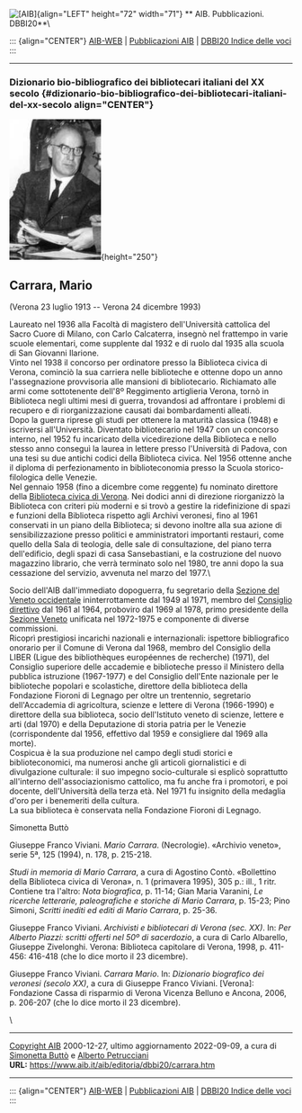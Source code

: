 ![\[AIB\]](/aib/wi/aibv72.gif){align="LEFT" height="72" width="71"}
** AIB. Pubblicazioni. DBBI20**\

::: {align="CENTER"}
[AIB-WEB](/) \| [Pubblicazioni AIB](/pubblicazioni/) \| [DBBI20 Indice
delle voci](dbbi20.htm)
:::

------------------------------------------------------------------------

### Dizionario bio-bibliografico dei bibliotecari italiani del XX secolo {#dizionario-bio-bibliografico-dei-bibliotecari-italiani-del-xx-secolo align="CENTER"}

![\[Ritratto\]](carrara.jpg){height="250"}

## Carrara, Mario

(Verona 23 luglio 1913 -- Verona 24 dicembre 1993)

Laureato nel 1936 alla Facoltà di magistero dell\'Università cattolica
del Sacro Cuore di Milano, con Carlo Calcaterra, insegnò nel frattempo
in varie scuole elementari, come supplente dal 1932 e di ruolo dal 1935
alla scuola di San Giovanni Ilarione.\
Vinto nel 1938 il concorso per ordinatore presso la Biblioteca civica di
Verona, cominciò la sua carriera nelle biblioteche e ottenne dopo un
anno l\'assegnazione provvisoria alle mansioni di bibliotecario.
Richiamato alle armi come sottotenente dell\'8º Reggimento artiglieria
Verona, tornò in Biblioteca negli ultimi mesi di guerra, trovandosi ad
affrontare i problemi di recupero e di riorganizzazione causati dai
bombardamenti alleati.\
Dopo la guerra riprese gli studi per ottenere la maturità classica
(1948) e iscriversi all\'Università. Diventato bibliotecario nel 1947
con un concorso interno, nel 1952 fu incaricato della vicedirezione
della Biblioteca e nello stesso anno conseguì la laurea in lettere
presso l\'Università di Padova, con una tesi su due antichi codici della
Biblioteca civica. Nel 1956 ottenne anche il diploma di perfezionamento
in biblioteconomia presso la Scuola storico-filologica delle Venezie.\
Nel gennaio 1958 (fino a dicembre come reggente) fu nominato direttore
della [Biblioteca civica di Verona](/aib/stor/teche/vr-civ.htm). Nei
dodici anni di direzione riorganizzò la Biblioteca con criteri più
moderni e si trovò a gestire la ridefinizione di spazi e funzioni della
Biblioteca rispetto agli Archivi veronesi, fino al 1961 conservati in un
piano della Biblioteca; si devono inoltre alla sua azione di
sensibilizzazione presso politici e amministratori importanti restauri,
come quello della Sala di teologia, delle sale di consultazione, del
piano terra dell\'edificio, degli spazi di casa Sansebastiani, e la
costruzione del nuovo magazzino librario, che verrà terminato solo nel
1980, tre anni dopo la sua cessazione del servizio, avvenuta nel marzo
del 1977.\

Socio dell\'AIB dall\'immediato dopoguerra, fu segretario della [Sezione
del Veneto occidentale](/aib/stor/sezioni/ven-oc.htm) ininterrottamente
dal 1949 al 1971, membro del [Consiglio
direttivo](/aib/stor/cariche60.htm) dal 1961 al 1964, proboviro dal 1969
al 1978, primo presidente della [Sezione
Veneto](/aib/stor/sezioni/ven.htm) unificata nel 1972-1975 e componente
di diverse commissioni.\
Ricoprì prestigiosi incarichi nazionali e internazionali: ispettore
bibliografico onorario per il Comune di Verona dal 1968, membro del
Consiglio della LIBER (Ligue des bibliothèques européennes de recherche)
(1971), del Consiglio superiore delle accademie e biblioteche presso il
Ministero della pubblica istruzione (1967-1977) e del Consiglio
dell\'Ente nazionale per le biblioteche popolari e scolastiche,
direttore della biblioteca della Fondazione Fioroni di Legnago per oltre
un trentennio, segretario dell\'Accademia di agricoltura, scienze e
lettere di Verona (1966-1990) e direttore della sua biblioteca, socio
dell\'Istituto veneto di scienze, lettere e arti (dal 1970) e della
Deputazione di storia patria per le Venezie (corrispondente dal 1956,
effettivo dal 1959 e consigliere dal 1969 alla morte).\
Cospicua è la sua produzione nel campo degli studi storici e
biblioteconomici, ma numerosi anche gli articoli giornalistici e di
divulgazione culturale: il suo impegno socio-culturale si esplicò
soprattutto all\'interno dell\'associazionismo cattolico, ma fu anche
fra i promotori, e poi docente, dell\'Università della terza età. Nel
1971 fu insignito della medaglia d\'oro per i benemeriti della cultura.\
La sua biblioteca è conservata nella Fondazione Fioroni di Legnago.

Simonetta Buttò

Giuseppe Franco Viviani. *Mario Carrara*. (Necrologie). «Archivio
veneto», serie 5ª, 125 (1994), n. 178, p. 215-218.

*Studi in memoria di Mario Carrara*, a cura di Agostino Contò.
«Bollettino della Biblioteca civica di Verona», n. 1 (primavera 1995),
305 p.: ill., 1 ritr. Contiene tra l\'altro: *Nota biografica*, p.
11-14; Gian Maria Varanini, *Le ricerche letterarie, paleografiche e
storiche di Mario Carrara*, p. 15-23; Pino Simoni, *Scritti inediti ed
editi di Mario Carrara*, p. 25-36.

Giuseppe Franco Viviani. *Archivisti e bibliotecari di Verona (sec.
XX)*. In: *Per Alberto Piazzi: scritti offerti nel 50º di sacerdozio*, a
cura di Carlo Albarello, Giuseppe Zivelonghi. Verona: Biblioteca
capitolare di Verona, 1998, p. 411-456: 416-418 (che lo dice morto il 23
dicembre).

Giuseppe Franco Viviani. *Carrara Mario*. In: *Dizionario biografico dei
veronesi (secolo XX)*, a cura di Giuseppe Franco Viviani. \[Verona\]:
Fondazione Cassa di risparmio di Verona Vicenza Belluno e Ancona, 2006,
p. 206-207 (che lo dice morto il 23 dicembre).

\

------------------------------------------------------------------------

[Copyright AIB](/su-questo-sito/dichiarazione-di-copyright-aib-web/)
2000-12-27, ultimo aggiornamento 2022-09-09, a cura di [Simonetta
Buttò](/aib/redazione3.htm) e [Alberto
Petrucciani](/su-questo-sito/redazione-aib-web/)\
**URL:** https://www.aib.it/aib/editoria/dbbi20/carrara.htm

------------------------------------------------------------------------

::: {align="CENTER"}
[AIB-WEB](/) \| [Pubblicazioni AIB](/pubblicazioni/) \| [DBBI20 Indice
delle voci](dbbi20.htm)
:::
